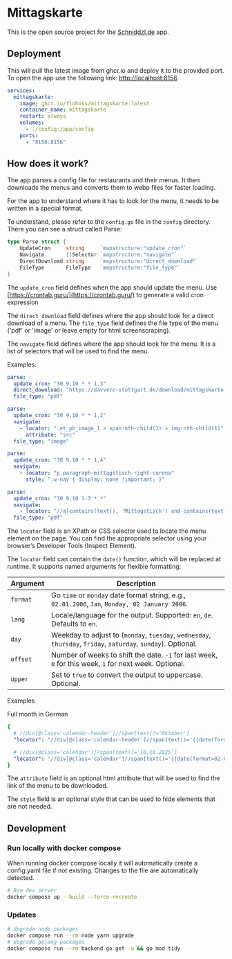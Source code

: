 # Mittagskarte

This is the open source project for the [Schniddzl.de](https://schniddzl.de) app.

## Deployment

This will pull the latest image from ghcr.io and deploy it to the provided port.
To open the app use the following link: [http://localhost:8156](http://localhost:8156)

```yaml
services:
  mittagskarte:
    image: ghcr.io/flohoss/mittagskarte:latest
    container_name: mittagskarte
    restart: always
    volumes:
      - ./config:/app/config
    ports:
      - "8156:8156"
```

## How does it work?

The app parses a config file for restaurants and their menus.
It then downloads the menus and converts them to webp files for faster loading.

For the app to understand where it has to look for the menu, it needs to be written in a special format.

To understand, please refer to the `config.go` file in the `config` directory.
There you can see a struct called Parse:

```go
type Parse struct {
	UpdateCron     string     `mapstructure:"update_cron"`
	Navigate       []Selector `mapstructure:"navigate"`
	DirectDownload string     `mapstructure:"direct_download"`
	FileType       FileType   `mapstructure:"file_type"`
}
```

The `update_cron` field defines when the app should update the menu.
Use [https://crontab.guru/](https://crontab.guru/) to generate a valid cron expression

The `direct_download` field defines where the app should look for a direct download of a menu.
The `file_type` field defines the file type of the menu ('pdf' or 'image' or leave empty for html screenscraping).

The `navigate` field defines where the app should look for the menu.
It is a list of selectors that will be used to find the menu.

Examples:

```yaml
parse:
  update_cron: "30 9,10 * * 1,3"
  direct_download: "https://davvero-stuttgart.de/download/mittagskarte.pdf"
  file_type: "pdf"
```

```yaml
parse:
  update_cron: "30 9,10 * * 1,2"
  navigate:
    - locator: ".et_pb_image_1 > span:nth-child(1) > img:nth-child(1)"
      attribute: "src"
  file_type: "image"
```

```yaml
parse:
  update_cron: "30 9,10 * * 1,4"
  navigate:
    - locator: "p.paragraph-mittagstisch-right-corona"
      style: ".w-nav { display: none !important; }"
```

```yaml
parse:
  update_cron: "30 9,10 1-3 * *"
  navigate:
    - locator: "//a[contains(text(), 'Mittagstisch') and contains(text(), '{{monthShortUpper}}')]"
  file_type: "pdf"
```

The `locator` field is an XPath or CSS selector used to locate the menu element on the page. You can find the appropriate selector using your browser’s Developer Tools (Inspect Element).

The `locator` field can contain the `date()` function, which will be replaced at runtime. It supports named arguments for flexible formatting:

| Argument | Description                                                                                                    |
| -------- | -------------------------------------------------------------------------------------------------------------- |
| `format` | Go `time` or `monday` date format string, e.g., `02.01.2006`, `Jan`, `Monday, 02 January 2006`.                |
| `lang`   | Locale/language for the output. Supported: `en`, `de`. Defaults to `en`.                                       |
| `day`    | Weekday to adjust to (`monday`, `tuesday`, `wednesday`, `thursday`, `friday`, `saturday`, `sunday`). Optional. |
| `offset` | Number of weeks to shift the date. `-1` for last week, `0` for this week, `1` for next week. Optional.         |
| `upper`  | Set to `true` to convert the output to uppercase. Optional.                                                    |

Examples

Full month in German

```yaml
{
  # //div[@class='calendar-header']//span[text()='Oktober']
  "locator": "//div[@class='calendar-header']//span[text()='{{date(format=January, lang=de)}}']",

  # //div[@class='calendar']//span[text()='10.10.2025']
  "locator": "//div[@class='calendar']//span[text()='{{date(format=02.01.2006, day=fr, offset=-1)}}']",
}
```

The `attribute` field is an optional html attribute that will be used to find the link of the menu to be downloaded.

The `style` field is an optional style that can be used to hide elements that are not needed.

## Development

### Run locally with docker compose

When running docker compose locally it will automatically create a config.yaml file if not existing.
Changes to the file are automatically detected.

```bash
# Run dev server
docker compose up --build --force-recreate
```

### Updates

```bash
# Upgrade node packages
docker compose run --rm node yarn upgrade
# Upgrade golang packages
docker compose run --rm backend go get -u && go mod tidy
```
